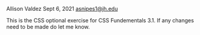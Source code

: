 Allison Valdez 
Sept 6, 2021 
asnipes1@jh.edu

This is the CSS optional exercise for CSS Fundementals 3.1. If any 
changes need to be made do let me know.
